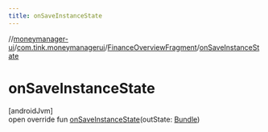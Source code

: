 ```yaml
---
title: onSaveInstanceState
---
```

//[moneymanager-ui](../../../index.html)/[com.tink.moneymanagerui](../index.html)/[FinanceOverviewFragment](index.html)/[onSaveInstanceState](on-save-instance-state.html)



# onSaveInstanceState



[androidJvm]\
open override fun [onSaveInstanceState](on-save-instance-state.html)(outState: [Bundle](https://developer.android.com/reference/kotlin/android/os/Bundle.html))




